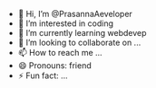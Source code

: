 - 👋 Hi, I’m @PrasannaAeveloper
- 👀 I’m interested in coding
- 🌱 I’m currently learning webdevep
- 💞️ I’m looking to collaborate on ...
- 📫 How to reach me ...
- 😄 Pronouns: friend 
- ⚡ Fun fact: ...

<!---
PrasannaAeveloper/PrasannaAeveloper is a ✨ special ✨ repository because its `README.md` (this file) appears on your GitHub profile.
You can click the Preview link to take a look at your changes.
--->
